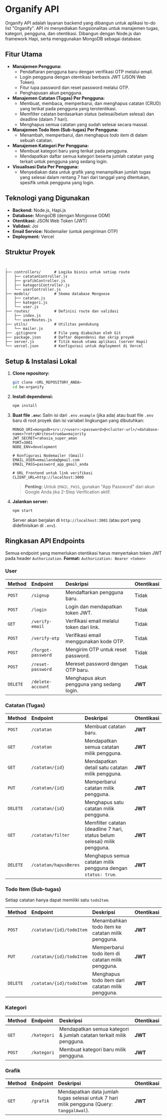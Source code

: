 # Organify API

Organify API adalah layanan backend yang dibangun untuk aplikasi to-do list "Organify". API ini menyediakan fungsionalitas untuk manajemen tugas, kategori, pengguna, dan otentikasi. Dibangun dengan Node.js dan framework Hapi, serta menggunakan MongoDB sebagai database.

## Fitur Utama

* **Manajemen Pengguna:**
    * Pendaftaran pengguna baru dengan verifikasi OTP melalui email.
    * Login pengguna dengan otentikasi berbasis JWT (JSON Web Token).
    * Fitur lupa password dan reset password melalui OTP.
    * Penghapusan akun pengguna.
* **Manajemen Catatan (Tugas) Per Pengguna:**
    * Membuat, membaca, memperbarui, dan menghapus catatan (CRUD) yang terikat pada pengguna yang terotentikasi.
    * Memfilter catatan berdasarkan status (selesai/belum selesai) dan deadline (dalam 7 hari).
    * Menghapus semua catatan yang sudah selesai secara massal.
* **Manajemen Todo Item (Sub-tugas) Per Pengguna:**
    * Menambah, memperbarui, dan menghapus *todo item* di dalam sebuah catatan.
* **Manajemen Kategori Per Pengguna:**
    * Membuat kategori baru yang terikat pada pengguna.
    * Mendapatkan daftar semua kategori beserta jumlah catatan yang terkait untuk pengguna yang sedang login.
* **Visualisasi Data Per Pengguna:**
    * Menyediakan data untuk grafik yang menampilkan jumlah tugas yang selesai dalam rentang 7 hari dari tanggal yang ditentukan, spesifik untuk pengguna yang login.

## Teknologi yang Digunakan

* **Backend:** Node.js, Hapi.js
* **Database:** MongoDB (dengan Mongoose ODM)
* **Otentikasi:** JSON Web Token (JWT)
* **Validasi:** Joi
* **Email Service:** Nodemailer (untuk pengiriman OTP)
* **Deployment:** Vercel

## Struktur Proyek

```

.
├── controllers/      # Logika bisnis untuk setiap route
│   ├── catatanController.js
│   ├── grafikController.js
│   ├── kategoriController.js
│   └── userController.js
├── models/           # Skema database Mongoose
│   ├── catatan.js
│   ├── kategori.js
│   └── user.js
├── routes/           # Definisi route dan validasi
│   ├── index.js
│   └── userRoutes.js
├── utils/            # Utilitas pendukung
│   └── mailer.js
├── .gitignore        # File yang diabaikan oleh Git
├── package.json      # Daftar dependensi dan skrip proyek
├── server.js         # Titik masuk utama aplikasi (server Hapi)
└── vercel.json       # Konfigurasi untuk deployment di Vercel

````

## Setup & Instalasi Lokal

1.  **Clone repository:**

    ```bash
    git clone <URL_REPOSITORY_ANDA>
    cd be-organify
    ```

2.  **Install dependensi:**

    ```bash
    npm install
    ```

3.  **Buat file `.env`:**
    Salin isi dari `.env.example` (jika ada) atau buat file `.env` baru di root proyek dan isi variabel lingkungan yang dibutuhkan:

    ```env
    MONGO_URI=mongodb+srv://<user>:<password>@<cluster-url>/<database-name>?retryWrites=true&w=majority
    JWT_SECRET=rahasia_super_aman
    PORT=3001
    NODE_ENV=development

    # Konfigurasi Nodemailer (Gmail)
    EMAIL_USER=emailanda@gmail.com
    EMAIL_PASS=password_app_gmail_anda

    # URL Frontend untuk link verifikasi
    CLIENT_URL=http://localhost:3000
    ```

    > **Penting:** Untuk `EMAIL_PASS`, gunakan "App Password" dari akun Google Anda jika 2-Step Verification aktif.

4.  **Jalankan server:**

    ```bash
    npm start
    ```

    Server akan berjalan di `http://localhost:3001` (atau port yang didefinisikan di `.env`).

## Ringkasan API Endpoints

Semua endpoint yang memerlukan otentikasi harus menyertakan token JWT pada header `Authorization`.
**Format:** `Authorization: Bearer <token>`

### User

| Method | Endpoint | Deskripsi | Otentikasi |
| :--- | :--- | :--- | :--- |
| `POST` | `/signup` | Mendaftarkan pengguna baru. | Tidak |
| `POST` | `/login` | Login dan mendapatkan token JWT. | Tidak |
| `GET` | `/verify-email` | Verifikasi email melalui token dari link. | Tidak |
| `POST` | `/verify-otp` | Verifikasi email menggunakan kode OTP. | Tidak |
| `POST` | `/forgot-password` | Mengirim OTP untuk reset password. | Tidak |
| `POST` | `/reset-password` | Mereset password dengan OTP baru. | Tidak |
| `DELETE` | `/delete-account` | Menghapus akun pengguna yang sedang login. | **JWT** |

### Catatan (Tugas)

| Method | Endpoint | Deskripsi | Otentikasi |
| :--- | :--- | :--- | :--- |
| `POST` | `/catatan` | Membuat catatan baru. | **JWT** |
| `GET` | `/catatan` | Mendapatkan semua catatan milik pengguna. | **JWT** |
| `GET` | `/catatan/{id}` | Mendapatkan detail satu catatan milik pengguna. | **JWT** |
| `PUT` | `/catatan/{id}` | Memperbarui catatan milik pengguna. | **JWT** |
| `DELETE` | `/catatan/{id}` | Menghapus satu catatan milik pengguna. | **JWT** |
| `GET` | `/catatan/filter` | Memfilter catatan (deadline 7 hari, status belum selesai) milik pengguna. | **JWT** |
| `DELETE` | `/catatan/hapusBeres`| Menghapus semua catatan milik pengguna dengan `status: true`. | **JWT** |

### Todo Item (Sub-tugas)

Setiap catatan hanya dapat memiliki satu `todoItem`.

| Method | Endpoint | Deskripsi | Otentikasi |
| :--- | :--- | :--- | :--- |
| `POST` | `/catatan/{id}/todoItem` | Menambahkan todo item ke catatan milik pengguna. | **JWT** |
| `PUT` | `/catatan/{id}/todoItem` | Memperbarui todo item di catatan milik pengguna. | **JWT** |
| `DELETE` | `/catatan/{id}/todoItem` | Menghapus todo item dari catatan milik pengguna. | **JWT** |

### Kategori

| Method | Endpoint | Deskripsi | Otentikasi |
| :--- | :--- | :--- | :--- |
| `GET` | `/kategori` | Mendapatkan semua kategori & jumlah catatan terkait milik pengguna. | **JWT** |
| `POST` | `/kategori` | Membuat kategori baru milik pengguna. | **JWT** |

### Grafik

| Method | Endpoint | Deskripsi | Otentikasi |
| :--- | :--- | :--- | :--- |
| `GET` | `/grafik`| Mendapatkan data jumlah tugas selesai untuk 7 hari milik pengguna (Query: `tanggalAwal`). | **JWT** |
